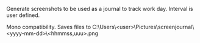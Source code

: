Generate screenshots to be used as a journal to track work day. Interval is user defined.

Mono compatibility.
Saves files to C:\Users\\\<user>\Pictures\screenjournal\\\<yyyy-mm-dd>\\\<hhmmss,uuu>.png
